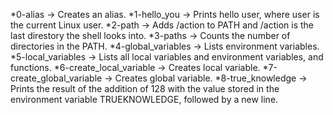*0-alias -> Creates an alias.
*1-hello_you -> Prints hello user, where user is the current Linux user.
*2-path -> Adds /action to PATH and /action is the last direstory the shell looks into.
*3-paths -> Counts the number of directories in the PATH.
*4-global_variables -> Lists environment variables.
*5-local_variables -> Lists all local variables and environment variables, and functions.
*6-create_local_variable -> Creates local variable.
*7-create_global_variable -> Creates global variable.
*8-true_knowledge -> Prints the result of the addition of 128 with the value stored in the environment variable TRUEKNOWLEDGE, followed by a new line.